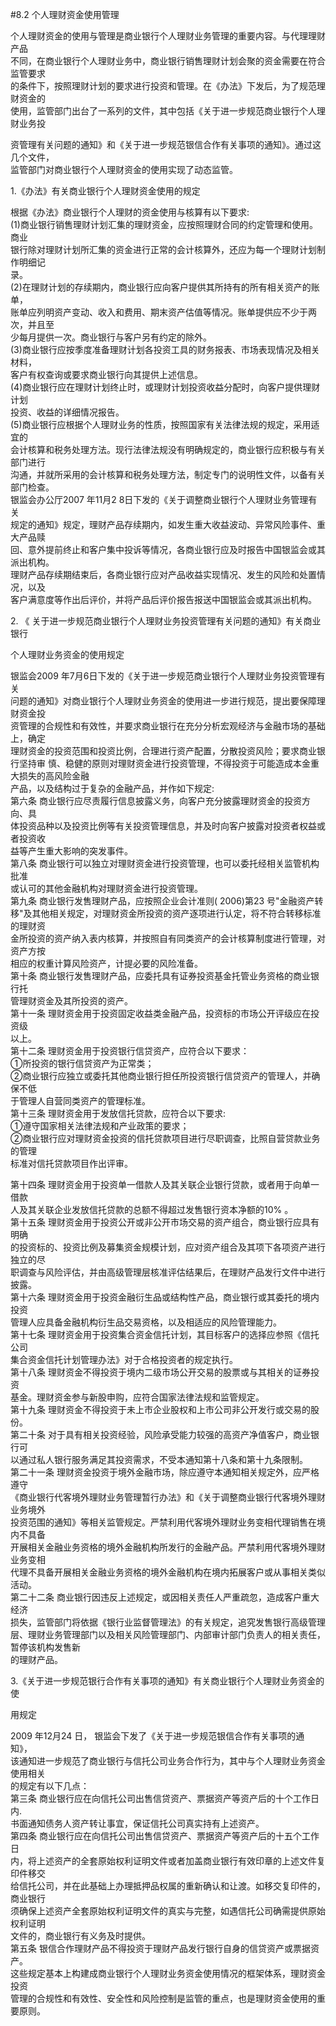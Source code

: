 #8.2 个人理财资金使用管理 
<p>个人理财资金的使用与管理是商业银行个人理财业务管理的重要内容。与代理理财产品 <br />
      不同，在商业银行个人理财业务中，商业银行销售理财计划会聚的资金需要在符合监管要求 <br />
      的条件下，按照理财计划的要求进行投资和管理。在《办法》下发后，为了规范理财资金的 <br />
    使用，监管部门出台了一系列的文件，其中包括《关于进一步规范商业银行个人理财业务投 </p>
    <p>资管理有关问题的通知》和《关于进一步规范银信合作有关事项的通知》。通过这几个文件， <br />
      监管部门对商业银行个人理财资金的使用实现了动态监管。</p>
    <p>1.《办法》有关商业银行个人理财资金使用的规定</p>
    <p>根据《办法》商业银行个人理财的资金使用与核算有以下要求: <br />
(1)商业银行销售理财计划汇集的理财资金，应按照理财合同的约定管理和使用。商业 <br />
银行除对理财计划所汇集的资金进行正常的会计核算外，还应为每一个理财计划制作明细记 <br />
录。 <br />
(2)在理财计划的存续期内，商业银行应向客户提供其所持有的所有相关资产的账单， <br />
账单应列明资产变动、收入和费用、期末资产估值等情况。账单提供应不少于两次，并且至 <br />
少每月提供一次。商业银行与客户另有约定的除外。 <br />
(3)商业银行应按季度准备理财计划各投资工具的财务报表、市场表现情况及相关材料， <br />
客户有权查询或要求商业银行向其提供上述信息。 <br />
(4)商业银行应在理财计划终止时，或理财计划投资收益分配时，向客户提供理财计划 <br />
投资、收益的详细情况报告。 <br />
(5)商业银行应根据个人理财业务的性质，按照国家有关法律法规的规定，采用适宜的 <br />
会计核算和税务处理方法。现行法律法规没有明确规定的，商业银行应积极与有关部门进行 <br />
沟通，并就所采用的会计核算和税务处理方法，制定专门的说明性文件，以备有关部门检查。 <br />
银监会办公厅2007 年11月2 8日下发的《关于调整商业银行个人理财业务管理有关 <br />
规定的通知》规定，理财产品存续期内，如发生重大收益波动、异常风险事件、重大产品赎 <br />
回、意外提前终止和客户集中投诉等情况，各商业银行应及时报告中国银监会或其派出机构。 <br />
理财产品存续期结束后，各商业银行应对产品收益实现情况、发生的风险和处置情况，以及 <br />
客户满意度等作出后评价，并将产品后评价报告报送中国银监会或其派出机构。</p>
    <p>2. 《 关于进一步规范商业银行个人理财业务投资管理有关问题的通知》有关商业银行 </p>
    <p>个人理财业务资金的使用规定</p>
    <p>银监会2009 年7月6日下发的《关于进一步规范商业银行个人理财业务投资管理有关 <br />
      问题的通知》对商业银行个人理财业务资金的使用进一步进行规范，提出要保障理财资金投 <br />
      资管理的合规性和有效性，并要求商业银行在充分分析宏观经济与金融市场的基础上，确定 <br />
    理财资金的投资范围和投资比例，合理进行资产配置，分散投资风险；要求商业银行坚持审 慎、稳健的原则对理财资金进行投资管理，不得投资于可能造成本金重大损失的高风险金融 <br />
    产品，以及结构过于复杂的金融产品，并作如下规定: <br />
第六条 商业银行应尽责履行信息披露义务，向客户充分披露理财资金的投资方向、具 <br />
体投资品种以及投资比例等有关投资管理信息，并及时向客户披露对投资者权益或者投资收 <br />
益等产生重大影响的突发事件。 <br />
第八条 商业银行可以独立对理财资金进行投资管理，也可以委托经相关监管机构批准 <br />
或认可的其他金融机构对理财资金进行投资管理。 <br />
第九条 商业银行发售理财产品，应按照企业会计准则( 2006)第23 号&quot;金融资产转 <br />
移&quot;及其他相关规定，对理财资金所投资的资产逐项进行认定，将不符合转移标准的理财资 <br />
金所投资的资产纳入表内核算，并按照自有同类资产的会计核算制度进行管理，对资产方按 <br />
相应的权重计算风险资产，计提必要的风险准备。 <br />
第十条 商业银行发售理财产品，应委托具有证券投资基金托管业务资格的商业银行托 <br />
管理财资金及其所投资的资产。 <br />
第十一条 理财资金用于投资固定收益类金融产品，投资标的市场公开评级应在投资级 <br />
以上。 <br />
第十二条 理财资金用于投资银行信贷资产，应符合以下要求： <br />
①所投资的银行信贷资产为正常类； <br />
②商业银行应独立或委托其他商业银行担任所投资银行信贷资产的管理人，并确保不低 <br />
于管理人自营同类资产的管理标准。 <br />
第十三条 理财资金用于发放信托贷款，应符合以下要求: <br />
①遵守国家相关法律法规和产业政策的要求； <br />
②商业银行应对理财资金投资的信托贷款项目进行尽职调查，比照自营贷款业务的管理 <br />
标准对信托贷款项目作出评审。</p>
    <p>第十四条 理财资金用于投资单一借款人及其关联企业银行贷款，或者用于向单一借款 <br />
      人及其关联企业发放信托贷款的总额不得超过发售银行资本净额的10% 。 <br />
第十五条 理财资金用于投资公开或非公开市场交易的资产组合，商业银行应具有明确 <br />
的投资标的、投资比例及募集资金规模计划，应对资产组合及其项下各项资产进行独立的尽 <br />
职调查与风险评估，并由高级管理层核准评估结果后，在理财产品发行文件中进行披露。 <br />
第十六条 理财资金用于投资金融衍生品或结构性产品，商业银行或其委托的境内投资 <br />
管理人应具备金融机构衍生品交易资格，以及相适应的风险管理能力。 <br />
第十七条 理财资金用于投资集合资金信托计划，其目标客户的选择应参照《信托公司 <br />
集合资金信托计划管理办法》对于合格投资者的规定执行。 <br />
第十八条 理财资金不得投资于境内二级市场公开交易的股票或与其相关的证券投资 <br />
基金。理财资金参与新股申购，应符合国家法律法规和监管规定。 <br />
第十九条 理财资金不得投资于未上市企业股权和上市公司非公开发行或交易的股份。 <br />
第二十条 对于具有相关投资经验，风险承受能力较强的高资产净值客户，商业银行可 <br />
以通过私人银行服务满足其投资需求，不受本通知第十八条和第十九条限制。 <br />
第二十一条 理财资金投资于境外金融市场，除应遵守本通知相关规定外，应严格遵守 <br />
《商业银行代客境外理财业务管理暂行办法》和《关于调整商业银行代客境外理财业务境外 <br />
投资范围的通知》等相关监管规定。严禁利用代客境外理财业务变相代理销售在境内不具备 <br />
开展相关金融业务资格的境外金融机构所发行的金融产品。严禁利用代客境外理财业务变相 <br />
代理不具备开展相关金融业务资格的境外金融机构在境内拓展客户或从事相关类似活动。 <br />
第二十二条 商业银行因违反上述规定，或因相关责任人严重疏忽，造成客户重大经济 <br />
损失，监管部门将依据《银行业监督管理法》的有关规定，追究发售银行高级管理层、理财业务管理部门以及相关风险管理部门、内部审计部门负责人的相关责任，暂停该机构发售新 <br />
的理财产品。</p>
    <p> 3.《关于进一步规范银行合作有关事项的通知》有关商业银行个人理财业务资金的使 </p>
    <p>用规定 </p>
    <p>2009 年12月24 日， 银监会下发了《关于进一步规范银信合作有关事项的通知》， <br />
      该通知进一步规范了商业银行与信托公司业务合作行为，其中与个人理财业务资金使用相关 <br />
      的规定有以下几点： <br />
第三条 商业银行应在向信托公司出售信贷资产、票据资产等资产后的十个工作日内. <br />
书面通知债务人资产转让事宜，保证信托公司真实持有上述资产。 <br />
第四条 商业银行应在向信托公司出售信贷资产、票据资产等资产后的十五个工作日 <br />
内，将上述资产的全套原始权利证明文件或者加盖商业银行有效印章的上述文件复印件移交 <br />
给信托公司，并在此基础上办理抵押品权属的重新确认和让渡。如移交复印件的，商业银行 <br />
须确保上述资产全套原始权利证明文件的真实与完整，如遇信托公司确需提供原始权利证明 <br />
文件的，商业银行有义务及时提供。 <br />
第五条 银信合作理财产品不得投资于理财产品发行银行自身的信贷资产或票据资产。 <br />
这些规定基本上构建成商业银行个人理财业务资金使用情况的框架体系，理财资金投资 <br />
管理的合规性和有效性、安全性和风险控制是监管的重点，也是理财资金使用的重要原则。</p>